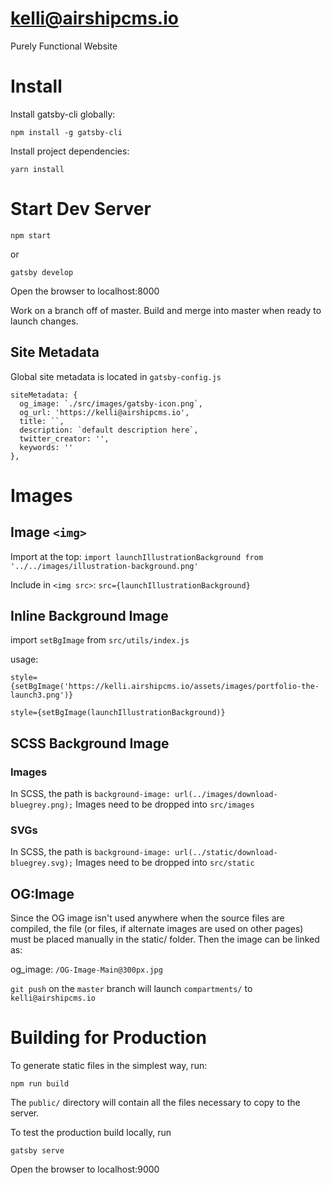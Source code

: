 # kelli@airshipcms.io
Purely Functional Website

# Install

Install gatsby-cli globally:
```
npm install -g gatsby-cli
```

Install project dependencies:
```
yarn install
```

# Start Dev Server

```
npm start
```

or
```
gatsby develop
```

Open the browser to localhost:8000

Work on a branch off of master. Build and merge into master when ready to launch changes.

## Site Metadata

Global site metadata is located in `gatsby-config.js`
```
siteMetadata: {
  og_image: `./src/images/gatsby-icon.png`,
  og_url: 'https://kelli@airshipcms.io',
  title: ``,
  description: `default description here`,
  twitter_creator: '',
  keywords: ''
},
```

# Images

## Image `<img>`

Import at the top:
`import launchIllustrationBackground from '../../images/illustration-background.png'`

Include in `<img src>`:
`src={launchIllustrationBackground}`

## Inline Background Image
import `setBgImage` from `src/utils/index.js`

usage:

```
style={setBgImage('https://kelli.airshipcms.io/assets/images/portfolio-the-launch3.png')}

style={setBgImage(launchIllustrationBackground)}
```

## SCSS Background Image

### Images
In SCSS, the path is `background-image: url(../images/download-bluegrey.png);`
Images need to be dropped into `src/images`

### SVGs
In SCSS, the path is `background-image: url(../static/download-bluegrey.svg);`
Images need to be dropped into `src/static`


## OG:Image

Since the OG image isn't used anywhere when the source files are compiled, the file (or files, if alternate images are used on other pages) must be placed manually in the static/ folder. Then the image can be linked as:

og_image: `/OG-Image-Main@300px.jpg`

`git push` on the `master` branch will launch `compartments/` to `kelli@airshipcms.io`


# Building for Production

To generate static files in the simplest way, run:

```
npm run build
```

The `public/` directory will contain all the files necessary to copy to the server.

To test the production build locally, run
```
gatsby serve
```
Open the browser to localhost:9000

